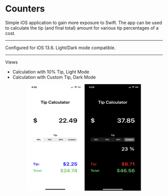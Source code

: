 # Counters
Simple iOS application to gain more exposure to Swift. The app can be used to calculate the tip (and final total) amount for various tip percentages of a cost.
- - - -

Configured for iOS 13.6. Light/Dark mode compatible.

- - - -

Views
* Calculation with 10% Tip, Light Mode
* Calculation with Custom Tip, Dark Mode

<p align="center">
  <img src="/screenshots/10_tip.png" width="180" height="340" >
  <img src="/screenshots/custom_tip.png" width="180" height="340" >
</p>
